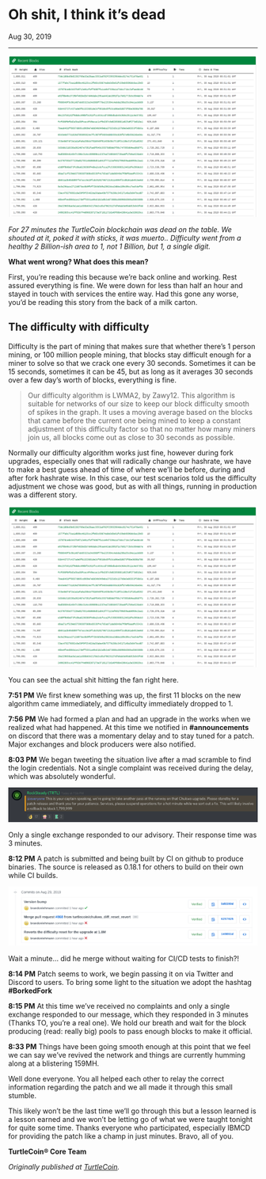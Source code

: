 # Oh shit, I think it’s dead

Aug 30, 2019

---

![](./images/0YMaslc-OftVciUPO.png)

_For 27 minutes the TurtleCoin blockchain was dead on the table. We shouted at it, poked it with sticks, it was muerto.. Difficulty went from a healthy 2 Billion-ish area to 1, not 1 Billion, but 1, a single digit._

**What went wrong? What does this mean?**

First, you’re reading this because we’re back online and working. Rest assured everything is fine. We were down for less than half an hour and stayed in touch with services the entire way. Had this gone any worse, you’d be reading this story from the back of a milk carton.

## The difficulty with difficulty

Difficulty is the part of mining that makes sure that whether there’s 1 person mining, or 100 million people mining, that blocks stay difficult enough for a miner to solve so that we crack one every 30 seconds. Sometimes it can be 15 seconds, sometimes it can be 45, but as long as it averages 30 seconds over a few day’s worth of blocks, everything is fine.

> Our difficulty algorithm is LWMA2, by Zawy12\. This algorithm is suitable for networks of our size to keep our block difficulty smooth of spikes in the graph. It uses a moving average based on the blocks that came before the current one being mined to keep a constant adjustment of this difficulty factor so that no matter how many miners join us, all blocks come out as close to 30 seconds as possible.

Normally our difficulty algorithm works just fine, however during fork upgrades, especially ones that will radically change our hashrate, we have to make a best guess ahead of time of where we’ll be before, during and after fork hashrate wise. In this case, our test scenarios told us the difficulty adjustment we chose was good, but as with all things, running in production was a different story.

![](./images/0xvdR2olwlgN_WT9a.png)

You can see the actual shit hitting the fan right here.

**7:51 PM** We first knew something was up, the first 11 blocks on the new algorithm came immediately, and difficulty immediately dropped to 1.

**7:56 PM** We had formed a plan and had an upgrade in the works when we realized what had happened. At this time we notified in **#announcements** on discord that there was a momentary delay and to stay tuned for a patch. Major exchanges and block producers were also notified.

**8:03 PM** We began tweeting the situation live after a mad scramble to find the login credentials. Not a single complaint was received during the delay, which was absolutely wonderful.

![](./images/0BoWL1hT9TGVCo8Ew)

Only a single exchange responded to our advisory. Their response time was 3 minutes.

**8:12 PM** A patch is submitted and being built by CI on github to produce binaries. The source is released as 0.18.1 for others to build on their own while CI builds.

![](./images/0Zy3e2o-mIIQUaXAy)

Wait a minute… did he merge without waiting for CI/CD tests to finish?!

**8:14 PM** Patch seems to work, we begin passing it on via Twitter and Discord to users. To bring some light to the situation we adopt the hashtag **#BorkedFork**

**8:15 PM** At this time we’ve received no complaints and only a single exchange responded to our message, which they responded in 3 minutes (Thanks TO, you’re a real one). We hold our breath and wait for the block producing (read: really big) pools to pass enough blocks to make it official.

**8:33 PM** Things have been going smooth enough at this point that we feel we can say we’ve revived the network and things are currently humming along at a blistering 159MH.

Well done everyone. You all helped each other to relay the correct information regarding the patch and we all made it through this small stumble.

This likely won’t be the last time we’ll go through this but a lesson learned is a lesson earned and we won’t be letting go of what we were taught tonight for quite some time. Thanks everyone who participated, especially IBMCD for providing the patch like a champ in just minutes. Bravo, all of you.

**TurtleCoin® Core Team**

_Originally published at_ [_TurtleCoin_](http://blog.turtlecoin.lol/archives/oh-shit-i-think-its-dead/)_._